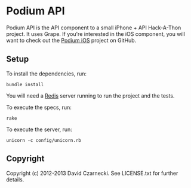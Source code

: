 # Podium API

Podium API is the API component to a small iPhone + API Hack-A-Thon project. It uses Grape. 
If you're interested in the iOS component, you will want to check out the 
[Podium iOS](https://github.com/czarneckid/podium-ios/) project on GitHub.

## Setup

To install the dependencies, run:

```
bundle install
```

You will need a [Redis](http://redis.io) server running to run the project and the tests.

To execute the specs, run:

```
rake
```

To execute the server, run:

```
unicorn -c config/unicorn.rb
```

## Copyright

Copyright (c) 2012-2013 David Czarnecki. See LICENSE.txt for further details.
